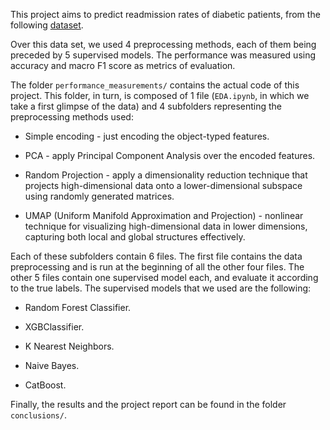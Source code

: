 This project aims to predict readmission rates of diabetic patients, from the following [dataset](https://archive.ics.uci.edu/dataset/296/diabetes+130-us+hospitals+for+years+1999-2008).

Over this data set, we used 4 preprocessing methods, each of them being preceded by 5 supervised models. The performance was measured using accuracy and macro F1 score as metrics of evaluation.

The folder `performance_measurements/` contains the actual code of this project. This folder, in turn, is composed of 1 file (`EDA.ipynb`, in which we take a first glimpse of the data) and 4 subfolders representing the preprocessing methods used:

- Simple encoding - just encoding the object-typed features.

- PCA - apply Principal Component Analysis over the encoded features.

- Random Projection - apply a dimensionality reduction technique that projects high-dimensional data onto a lower-dimensional subspace using randomly generated matrices.

- UMAP (Uniform Manifold Approximation and Projection) - nonlinear technique for visualizing high-dimensional data in lower dimensions, capturing both local and global structures effectively.

Each of these subfolders contain 6 files. The first file contains the data preprocessing and is run at the beginning of all the other four files. The other 5 files contain one supervised model each, and evaluate it according to the true labels. The supervised models that we used are the following:

- Random Forest Classifier.

- XGBClassifier.

- K Nearest Neighbors.

- Naive Bayes.

- CatBoost.

Finally, the results and the project report can be found in the folder `conclusions/`.
